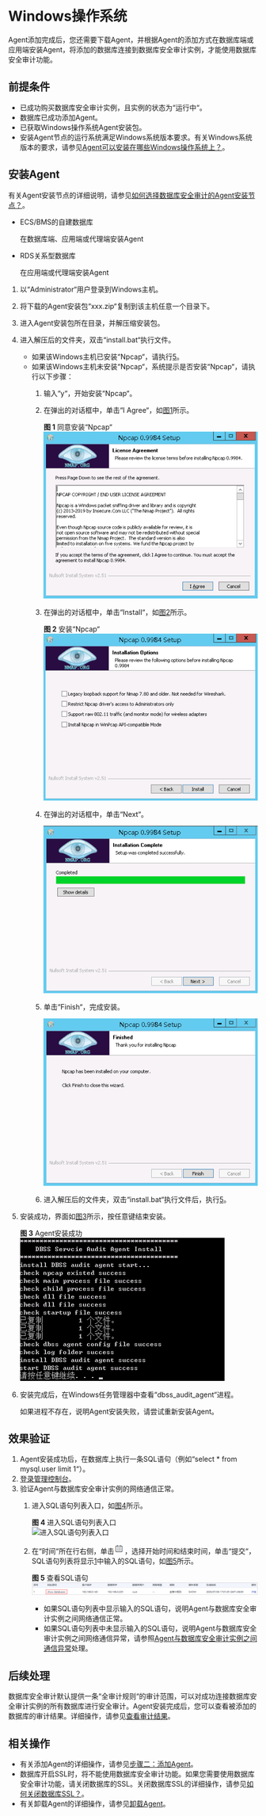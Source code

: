 # Windows操作系统<a name="ZH-CN_TOPIC_0208788570"></a>

Agent添加完成后，您还需要下载Agent，并根据Agent的添加方式在数据库端或应用端安装Agent，将添加的数据库连接到数据库安全审计实例，才能使用数据库安全审计功能。

## 前提条件<a name="section070891116319"></a>

-   已成功购买数据库安全审计实例，且实例的状态为“运行中“。
-   数据库已成功添加Agent。
-   已获取Windows操作系统Agent安装包。
-   安装Agent节点的运行系统满足Windows系统版本要求。有关Windows系统版本的要求，请参见[Agent可以安装在哪些Windows操作系统上？](https://support.huaweicloud.com/dbss_faq/dbss_01_0318.html)。

## 安装Agent<a name="section1410916716365"></a>

有关Agent安装节点的详细说明，请参见[如何选择数据库安全审计的Agent安装节点？](https://support.huaweicloud.com/dbss_faq/dbss_01_0282.html)。

-   ECS/BMS的自建数据库

    在数据库端、应用端或代理端安装Agent

-   RDS关系型数据库

    在应用端或代理端安装Agent


1.  以“Administrator“用户登录到Windows主机。
2.  将下载的Agent安装包“xxx.zip“复制到该主机任意一个目录下。
3.  进入Agent安装包所在目录，并解压缩安装包。
4.  进入解压后的文件夹，双击“install.bat“执行文件。
    -   如果该Windows主机已安装“Npcap“，请执行[5](#li7837349132514)。
    -   如果该Windows主机未安装“Npcap“，系统提示是否安装“Npcap“，请执行以下步骤：
        1.  输入“y“，开始安装“Npcap“。
        2.  在弹出的对话框中，单击“I Agree“，如[图1](#fig6281112407)所示。

            **图 1**  同意安装“Npcap“<a name="fig6281112407"></a>  
            ![](figures/同意安装Npcap.png "同意安装Npcap")

        3.  在弹出的对话框中，单击“Install“，如[图2](#fig113151344144114)所示。

            **图 2**  安装“Npcap“<a name="fig113151344144114"></a>  
            ![](figures/安装Npcap.png "安装Npcap")

        4.  在弹出的对话框中，单击“Next“。

            ![](figures/安装NPCAP-02.png)

        5.  单击“Finish“，完成安装。

            ![](figures/NPCAP安装完成.png)

        6.  进入解压后的文件夹，双击“install.bat“执行文件后，执行[5](#li7837349132514)。

5.  <a name="li7837349132514"></a>安装成功，界面如[图3](#fig1160640132710)所示，按任意键结束安装。

    **图 3**  Agent安装成功<a name="fig1160640132710"></a>  
    ![](figures/Agent安装成功.png "Agent安装成功")

6.  安装完成后，在Windows任务管理器中查看“dbss\_audit\_agent“进程。

    如果进程不存在，说明Agent安装失败，请尝试重新安装Agent。


## 效果验证<a name="section11138753619"></a>

1.  <a name="zh-cn_topic_0174227115_li0294761612"></a>Agent安装成功后，在数据库上执行一条SQL语句（例如“select \* from mysql.user limit 1“）。
2.  [登录管理控制台](https://console.huaweicloud.com/)。
3.  验证Agent与数据库安全审计实例的网络通信正常。
    1.  进入SQL语句列表入口，如[图4](#zh-cn_topic_0174227115_fig1489915095118)所示。

        **图 4**  进入SQL语句列表入口<a name="zh-cn_topic_0174227115_fig1489915095118"></a>  
        ![](figures/进入SQL语句列表入口.png "进入SQL语句列表入口")

    2.  在“时间“所在行右侧，单击![](figures/icon-calendar.png)，选择开始时间和结束时间，单击“提交“，SQL语句列表将显示[1](#zh-cn_topic_0174227115_li0294761612)中输入的SQL语句，如[图5](#zh-cn_topic_0174227115_fig8994029155516)所示。

        **图 5**  查看SQL语句<a name="zh-cn_topic_0174227115_fig8994029155516"></a>  
        ![](figures/查看SQL语句.png "查看SQL语句")

        -   如果SQL语句列表中显示输入的SQL语句，说明Agent与数据库安全审计实例之间网络通信正常。
        -   如果SQL语句列表中未显示输入的SQL语句，说明Agent与数据库安全审计实例之间网络通信异常，请参照[Agent与数据库安全审计实例之间通信异常](Agent与数据库安全审计实例之间通信异常.md)处理。



## 后续处理<a name="section11581123681920"></a>

数据库安全审计默认提供一条“全审计规则“的审计范围，可以对成功连接数据库安全审计实例的所有数据库进行安全审计。Agent安装完成后，您可以查看被添加的数据库的审计结果。详细操作，请参见[查看审计结果](查看审计总览信息.md)。

## 相关操作<a name="section3657198173220"></a>

-   有关添加Agent的详细操作，请参见[步骤二：添加Agent](步骤二-添加Agent.md)。
-   数据库开启SSL时，将不能使用数据库安全审计功能。如果您需要使用数据库安全审计功能，请关闭数据库的SSL。关闭数据库SSL的详细操作，请参见[如何关闭数据库SSL？](https://support.huaweicloud.com/dbss_faq/dbss_01_0283.html)。
-   有关卸载Agent的详细操作，请参见[卸载Agent](卸载Agent.md)。

